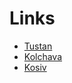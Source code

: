 # Links 

- [Tustan](https://vr.ekarpaty.com/tustan/#node1)
- [Kolchava](https://vr.ekarpaty.com/kolochava/#node1)
- [Kosiv](https://vr.ekarpaty.com/kosiv/#node1)


